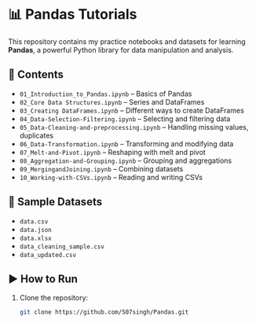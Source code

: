 # 📊 Pandas Tutorials

This repository contains my practice notebooks and datasets for learning **Pandas**, a powerful Python library for data manipulation and analysis.

## 📂 Contents
- `01_Introduction_to_Pandas.ipynb` – Basics of Pandas
- `02_Core Data Structures.ipynb` – Series and DataFrames
- `03_Creating DataFrames.ipynb` – Different ways to create DataFrames
- `04_Data-Selection-Filtering.ipynb` – Selecting and filtering data
- `05_Data-Cleaning-and-preprocessing.ipynb` – Handling missing values, duplicates
- `06_Data-Transformation.ipynb` – Transforming and modifying data
- `07_Melt-and-Pivot.ipynb` – Reshaping with melt and pivot
- `08_Aggregation-and-Grouping.ipynb` – Grouping and aggregations
- `09_MergingandJoining.ipynb` – Combining datasets
- `10_Working-with-CSVs.ipynb` – Reading and writing CSVs

## 📑 Sample Datasets
- `data.csv`  
- `data.json`  
- `data.xlsx`  
- `data_cleaning_sample.csv`  
- `data_updated.csv`  

## ▶️ How to Run
1. Clone the repository:
   ```bash
   git clone https://github.com/S07singh/Pandas.git
